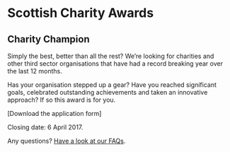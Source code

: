 # Scottish Charity Awards

## Charity Champion

Simply the best, better than all the rest? We’re looking for charities and other third sector organisations that have had a record breaking year over the last 12 months.

Has your organisation stepped up a gear? Have you reached significant goals, celebrated outstanding achievements and taken an innovative approach? If so this award is for you.

[Download the application form]

Closing date: 6 April 2017.

Any questions? [Have a look at our FAQs](scottish-charity-awards/faq.md).
